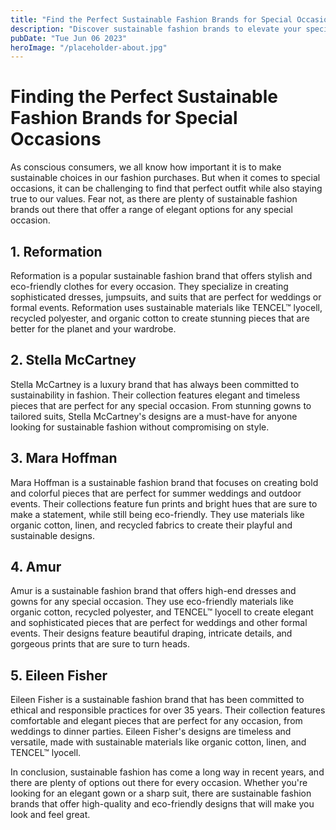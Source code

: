 ```yaml
---
title: "Find the Perfect Sustainable Fashion Brands for Special Occasions"
description: "Discover sustainable fashion brands to elevate your special occasions. From elegant dresses to sharp suits, find the perfect look that aligns with your values."
pubDate: "Tue Jun 06 2023"
heroImage: "/placeholder-about.jpg"
---
```


# Finding the Perfect Sustainable Fashion Brands for Special Occasions

As conscious consumers, we all know how important it is to make sustainable choices in our fashion purchases. But when it comes to special occasions, it can be challenging to find that perfect outfit while also staying true to our values. Fear not, as there are plenty of sustainable fashion brands out there that offer a range of elegant options for any special occasion.

## 1. Reformation

Reformation is a popular sustainable fashion brand that offers stylish and eco-friendly clothes for every occasion. They specialize in creating sophisticated dresses, jumpsuits, and suits that are perfect for weddings or formal events. Reformation uses sustainable materials like TENCEL™ lyocell, recycled polyester, and organic cotton to create stunning pieces that are better for the planet and your wardrobe.

## 2. Stella McCartney

Stella McCartney is a luxury brand that has always been committed to sustainability in fashion. Their collection features elegant and timeless pieces that are perfect for any special occasion. From stunning gowns to tailored suits, Stella McCartney&#39;s designs are a must-have for anyone looking for sustainable fashion without compromising on style.

## 3. Mara Hoffman

Mara Hoffman is a sustainable fashion brand that focuses on creating bold and colorful pieces that are perfect for summer weddings and outdoor events. Their collections feature fun prints and bright hues that are sure to make a statement, while still being eco-friendly. They use materials like organic cotton, linen, and recycled fabrics to create their playful and sustainable designs.

## 4. Amur

Amur is a sustainable fashion brand that offers high-end dresses and gowns for any special occasion. They use eco-friendly materials like organic cotton, recycled polyester, and TENCEL™ lyocell to create elegant and sophisticated pieces that are perfect for weddings and other formal events. Their designs feature beautiful draping, intricate details, and gorgeous prints that are sure to turn heads.

## 5. Eileen Fisher

Eileen Fisher is a sustainable fashion brand that has been committed to ethical and responsible practices for over 35 years. Their collection features comfortable and elegant pieces that are perfect for any occasion, from weddings to dinner parties. Eileen Fisher&#39;s designs are timeless and versatile, made with sustainable materials like organic cotton, linen, and TENCEL™ lyocell.

In conclusion, sustainable fashion has come a long way in recent years, and there are plenty of options out there for every occasion. Whether you&#39;re looking for an elegant gown or a sharp suit, there are sustainable fashion brands that offer high-quality and eco-friendly designs that will make you look and feel great.
